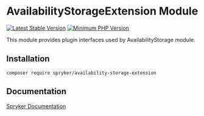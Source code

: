 # AvailabilityStorageExtension Module
[![Latest Stable Version](https://poser.pugx.org/spryker/availability-storage-extension/v/stable.svg)](https://packagist.org/packages/spryker/availability-storage-extension)
[![Minimum PHP Version](https://img.shields.io/badge/php-%3E%3D%207.4-8892BF.svg)](https://php.net/)

This module provides plugin interfaces used by AvailabilityStorage module.

## Installation

```
composer require spryker/availability-storage-extension
```

## Documentation

[Spryker Documentation](https://documentation.spryker.com)
